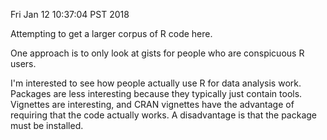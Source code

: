 Fri Jan 12 10:37:04 PST 2018

Attempting to get a larger corpus of R code here.

One approach is to only look at gists for people who are conspicuous R
users.

I'm interested to see how people actually use R for data analysis work.
Packages are less interesting because they typically just contain tools.
Vignettes are interesting, and CRAN vignettes have the advantage of
requiring that the code actually works. A disadvantage is that the package
must be installed.
